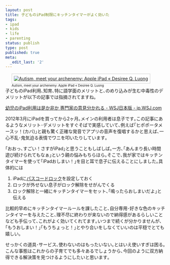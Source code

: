 ```yaml
---
layout: post
title: 子どものiPad制限にキッチンタイマーがよく効いた
tags:
- ipad
- kids
- life
- parenting
status: publish
type: post
published: true
meta:
  _edit_last: '2'
---
```

<div id="scid:887EC618-8FBE-49a5-A908-2339AF2EC531:ea26a5ad-ee83-4528-a83a-53faccac46fd" class="wlWriterEditableSmartContent" style="padding-bottom: 0px; margin: 0px auto; padding-left: 10px; width: 464px; padding-right: 10px; display: block; float: none; padding-top: 0px;"><a href="https://picasaweb.google.com/103124891993826948273/BLOG#5746271213485533714" target="_blank"><img style="border: 1px solid #ccc; background-color: white; padding: 6px; margin: 0px;" src="http://lh3.ggpht.com/-_VR88Ic-vF0/T77bOT7bqhI/AAAAAAAAAIw/6U-KffFsdLA/child-with-ipad-1.jpg" alt="Autism, meet your archenemy: Apple iPad « Desiree Q. Luong" /></a>
<span style="font-size: x-small;">Autism, meet your archenemy: Apple iPad « Desiree Q. Luong</span></div>
子どものiPad利用､知育､特に語学面のメリットと､のめり込みが生む中毒性のデメリットが以下の記事では指摘されてますね｡

<a href="http://jp.wsj.com/Life-Style/node_446772" target="_blank">幼児のiPad利用は是か非か 専門家の意見分かれる - WSJ日本版 - jp.WSJ.com</a>

2012年3月にiPadを買ってから2ヶ月｡メインの利用者は息子です｡この記事にあるようなメリット･デメリットをすぐそばで実感していて､例えば｢ヒポポータメースッ！(カバ)｣と親も驚く正確な発音でアプリの音声を復唱するかと思えば､一心不乱･鬼気迫る表情でワニを叩いたりしています｡

｢おおっ､すごい！さすがiPad｣と思うこともしばしば｡一方､｢あんまり長い時間遊び続けられてもなぁ｣という親の悩みもちらほら｡そこで､我が家ではキッチンタイマーを使って｢iPadおしまい！｣を目と耳で息子に伝えることにしました｡具体的には
<ol>
	<li>iPadに<a href="http://support.apple.com/kb/HT4113?viewlocale=ja_JP" target="_blank">パスコードロック</a>を設定しておく</li>
	<li>ロックが外せない息子がロック解除をせがんでくる</li>
	<li>ロック解除と一緒にキッチンタイマーをセット､｢鳴ったらおしまいだよ｣と伝える</li>
</ol>
比較的早めにキッチンタイマールールを課したこと､自分専用･好きな色のキッチンタイマーを与えたこと､理不尽に終わりが来ないので納得感があるらしいことなども手伝って､これがよく効いてくれてます｡いつまで続くが分かりませんが､｢もうおしまい！｣｢もうちょっと！｣とやり合いをしなくていいのは平穏でとても嬉しい｡

せっかくの道具･サービス､使わないのはもったいない｡とはいえ使いすぎは困る｡こんな事態はこれからの子育てでも多々あるでしょうから､今回のように双方納得できる解決策を見つけるようにしたいと思います｡
